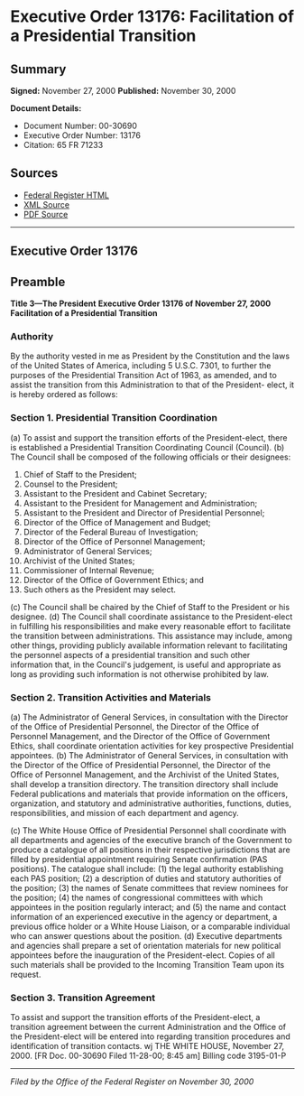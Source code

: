 # Executive Order 13176: Facilitation of a Presidential Transition

## Summary

**Signed:** November 27, 2000
**Published:** November 30, 2000

**Document Details:**
- Document Number: 00-30690
- Executive Order Number: 13176
- Citation: 65 FR 71233

## Sources
- [Federal Register HTML](https://www.federalregister.gov/documents/2000/11/30/00-30690/facilitation-of-a-presidential-transition)
- [XML Source](https://www.federalregister.gov/documents/full_text/xml/2000/11/30/00-30690.xml)
- [PDF Source](https://www.govinfo.gov/content/pkg/FR-2000-11-30/pdf/00-30690.pdf)

---

## Executive Order 13176

## Preamble

**Title 3—The President**
**Executive Order 13176 of November 27, 2000**
**Facilitation of a Presidential Transition**

### Authority

By the authority vested in me as President by the Constitution and the laws of the United States of America, including 5 U.S.C. 7301, to further the purposes of the Presidential Transition Act of 1963, as amended, and to assist the transition from this Administration to that of the President- elect, it is hereby ordered as follows:
### Section 1. Presidential Transition Coordination

(a) To assist and support the transition efforts of the President-elect, there is established a Presidential Transition Coordinating Council (Council).
(b) The Council shall be composed of the following officials or their designees:
1. Chief of Staff to the President;
2. Counsel to the President;
3. Assistant to the President and Cabinet Secretary;
4. Assistant to the President for Management and Administration;
5. Assistant to the President and Director of Presidential Personnel;
6. Director of the Office of Management and Budget;
7. Director of the Federal Bureau of Investigation;
8. Director of the Office of Personnel Management;
9. Administrator of General Services;
10. Archivist of the United States;
11. Commissioner of Internal Revenue;
12. Director of the Office of Government Ethics; and
13. Such others as the President may select.

(c) The Council shall be chaired by the Chief of Staff to the President or his designee.
(d) The Council shall coordinate assistance to the President-elect in fulfilling his responsibilities and make every reasonable effort to facilitate the transition between administrations. This assistance may include, among other things, providing publicly available information relevant to facilitating the personnel aspects of a presidential transition and such other information that, in the Council's judgement, is useful and appropriate as long as providing such information is not otherwise prohibited by law.

### Section 2. Transition Activities and Materials

(a) The Administrator of General Services, in consultation with the Director of the Office of Presidential Personnel, the Director of the Office of Personnel Management, and the Director of the Office of Government Ethics, shall coordinate orientation activities for key prospective Presidential appointees.
(b) The Administrator of General Services, in consultation with the Director of the Office of Presidential Personnel, the Director of the Office of Personnel Management, and the Archivist of the United States, shall develop a transition directory. The transition directory shall include Federal publications and materials that provide information on the officers, organization, and statutory and administrative authorities, functions, duties, responsibilities, and mission of each department and agency.

(c) The White House Office of Presidential Personnel shall coordinate with all departments and agencies of the executive branch of the Government to produce a catalogue of all positions in their respective jurisdictions that are filled by presidential appointment requiring Senate confirmation (PAS positions). The catalogue shall include:
    (1) the legal authority establishing each PAS position;
    (2) a description of duties and statutory authorities of the position;
    (3) the names of Senate committees that review nominees for the position;
    (4) the names of congressional committees with which appointees in the position regularly interact; and
    (5) the name and contact information of an experienced executive in the agency or department, a previous office holder or a White House Liaison, or a comparable individual who can answer questions about the position.
(d) Executive departments and agencies shall prepare a set of orientation materials for new political appointees before the inauguration of the President-elect. Copies of all such materials shall be provided to the Incoming Transition Team upon its request.

### Section 3. Transition Agreement

To assist and support the transition efforts of the President-elect, a transition agreement between the current Administration and the Office of the President-elect will be entered into regarding transition procedures and identification of transition contacts.
wj
THE WHITE HOUSE,
November 27, 2000.
[FR Doc. 00-30690
Filed 11-28-00; 8:45 am]
Billing code 3195-01-P

---

*Filed by the Office of the Federal Register on November 30, 2000*
